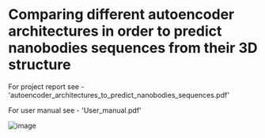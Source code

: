 # Comparing different autoencoder architectures in order to predict nanobodies sequences from their 3D structure


For project report see - 'autoencoder_architectures_to_predict_nanobodies_sequences.pdf'

For user manual see - 'User_manual.pdf'


![image](https://user-images.githubusercontent.com/75226397/177016390-76154618-59b6-407c-9584-264e79f3d6f0.png)

